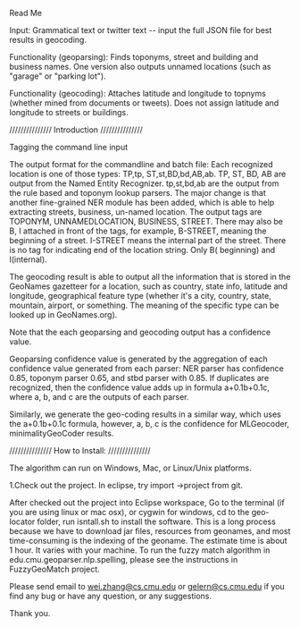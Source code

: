 Read Me

Input: Grammatical text or twitter text -- input the full JSON file for best results in geocoding. 

Functionality (geoparsing): Finds toponyms, street and building and business names.  One version also outputs unnamed locations (such as "garage" or "parking lot").

Functionality (geocoding): Attaches latitude and longitude to topnyms (whether mined from documents or tweets).  Does not assign latitude and longitude to streets or buildings. 


/////////////// Introduction ///////////////

Tagging the command line input

The output format for the commandline and batch file: Each recognized location is one of those types: TP,tp, ST,st,BD,bd,AB,ab. TP, ST, BD, AB are output from the Named Entity Recognizer. tp,st,bd,ab are the output from the rule based and toponym lookup parsers. The major change is that another fine-grained NER module has been added, which is able to help extracting streets, business, un-named location. The output tags are TOPONYM, UNNAMEDLOCATION, BUSINESS, STREET. There may also be B, I attached in front of the tags, for example, B-STREET, meaning the beginning of a street. I-STREET means the internal part of the street. There is no tag for indicating end of the location string. Only B( beginning) and I(internal).

The geocoding result is able to output all the information that is stored in the GeoNames gazetteer for a location, such as country, state info, latitude and longitude, geographical feature type (whether it's a city, country, state, mountain, airport, or something. The meaning of the specific type can be looked up in GeoNames.org).

Note that the each geoparsing and geocoding output has a confidence value.

Geoparsing confidence value is generated by the aggregation of each confidence value generated from each parser: NER parser has confidence 0.85, toponym parser 0.65, and stbd parser with 0.85. If duplicates are recognized, then the confidence value adds up in formula a+0.1b+0.1c, where a, b, and c are the outputs of each parser.

Similarly, we generate the geo-coding results in a similar way, which uses the a+0.1b+0.1c formula, however, a, b, c is the confidence for MLGeocoder, minimalityGeoCoder results.

/////////////// How to Install: ///////////////

The algorithm can run on Windows, Mac, or Linux/Unix platforms.

1.Check out the project. In eclipse, try import ->project from git.

After checked out the project into Eclipse workspace, Go to the terminal (if you are using linux or mac osx), or cygwin for windows, cd to the geo-locator folder, run isntall.sh to install the software. This is a long process because we have to download jar files, resources from geonames, and most time-consuming is the indexing of the geoname. The estimate time is about 1 hour. It varies with your machine.
To run the fuzzy match algorithm in edu.cmu.geoparser.nlp.spelling, please see the instructions in FuzzyGeoMatch project.

Please send email to wei.zhang@cs.cmu.edu or gelern@cs.cmu.edu if you find any bug or have any question, or any suggestions.

Thank you.
